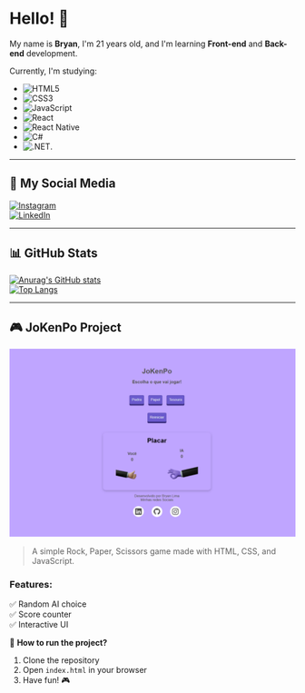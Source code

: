# Hello! 👋  

My name is **Bryan**, I'm 21 years old, and I'm learning **Front-end** and **Back-end** development.  

Currently, I'm studying:  

- ![HTML5](https://img.shields.io/badge/HTML5-E34F26?style=for-the-badge&logo=html5&logoColor=white)  
- ![CSS3](https://img.shields.io/badge/CSS3-1572B6?style=for-the-badge&logo=css3&logoColor=white)  
- ![JavaScript](https://img.shields.io/badge/JavaScript-323330?style=for-the-badge&logo=javascript&logoColor=F7DF1E)  
- ![React](https://img.shields.io/badge/React-20232A?style=for-the-badge&logo=react&logoColor=61DAFB)  
- ![React Native](https://img.shields.io/badge/React_Native-20232A?style=for-the-badge&logo=react&logoColor=61DAFB)
- ![C#](https://img.shields.io/badge/C%23-239120?style=for-the-badge&logo=c-sharp&logoColor=white)
- ![.NET](	https://img.shields.io/badge/.NET-5C2D91?style=for-the-badge&logo=.net&logoColor=white).

---

## 📲 My Social Media  

[![Instagram](https://img.shields.io/badge/Instagram-%23E4405F.svg?style=for-the-badge&logo=Instagram&logoColor=white)](https://www.instagram.com/brya4nn/)  
[![LinkedIn](https://img.shields.io/badge/LinkedIn-%230A66C2.svg?style=for-the-badge&logo=linkedin&logoColor=white)](https://www.linkedin.com/in/bryan-lima-735992250/)  

---

## 📊 GitHub Stats  

[![Anurag's GitHub stats](https://github-readme-stats.vercel.app/api?username=bry7n&show_icons=true&theme=radical)](https://github.com/bry7n/github-readme-stats)  
[![Top Langs](https://github-readme-stats.vercel.app/api/top-langs/?username=bry7n&layout=compact&theme=radical)](https://github.com/bry7n/github-readme-stats)  

---

## 🎮 JoKenPo Project  

![Project Preview](https://raw.githubusercontent.com/bry7n/Project-Jokenpo/main/assets/preview.png)

> A simple Rock, Paper, Scissors game made with HTML, CSS, and JavaScript.  

### Features:  
✅ Random AI choice  
✅ Score counter  
✅ Interactive UI  

🔹 **How to run the project?**  
1. Clone the repository  
2. Open `index.html` in your browser  
3. Have fun! 🎮 
